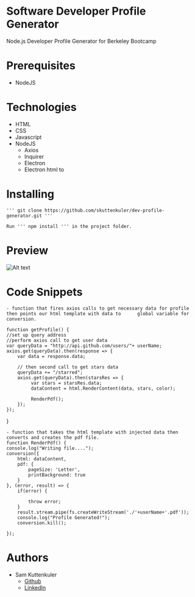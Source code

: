 # Software Developer Profile Generator
Node.js Developer Profile Generator for Berkeley Bootcamp

# Prerequisites
* NodeJS

# Technologies
* HTML
* CSS
* Javascript
* NodeJS
    - Axios
    - Inquirer
    - Electron
    - Electron html to

# Installing
    ''' git clone https://github.com/skuttenkuler/dev-profile-generator.git '''

    Run ''' npm install ''' in the project folder.
# Preview
    
![Alt text](./assets/images/dev-gen.gif?raw=true "Preview Gif")

# Code Snippets
    - function that fires axios calls to get necessary data for profile then points our html template with data to      global variable for conversion. 

    function getProfile() {
    //set up query address
    //perform axios call to get user data
    var queryData = "http://api.github.com/users/"+ userName;
    axios.get(queryData).then(response => {
        var data = response.data;
        
        // then second call to get stars data
        queryData += "/starred";
        axios.get(queryData).then(starsRes => {
             var stars = starsRes.data;
             dataContent = html.RenderContent(data, stars, color);
             
             RenderPdf();
        }); 
    });
}

    - function that takes the html template with injected data then converts and creates the pdf file.
    function RenderPdf() {
    console.log("Writing file....");
    conversion({
        html: dataContent,
        pdf: {
            pageSize: 'Letter',
            printBackground: true
        }
    }, (error, result) => {
        if(error) {
           
            throw error;
        }
        result.stream.pipe(fs.createWriteStream('./'+userName+'.pdf'));
        console.log("Profile Generated!");
        conversion.kill();
    
    });

# Authors
- Sam Kuttenkuler
    - [Github](https://www.github.com/skuttenkuler)
    - [LinkedIn](https://www.linkedin.com/in/skdev91)